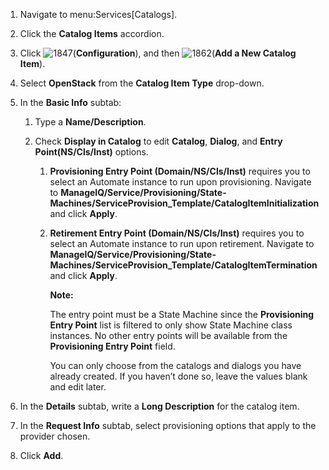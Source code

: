 1.  Navigate to menu:Services\[Catalogs\].

2.  Click the **Catalog Items** accordion.

3.  Click ![1847](../images/1847.png)(**Configuration**), and then
    ![1862](../images/1862.png)(**Add a New Catalog Item**).

4.  Select **OpenStack** from the **Catalog Item Type** drop-down.

5.  In the **Basic Info** subtab:

    1.  Type a **Name/Description**.

    2.  Check **Display in Catalog** to edit **Catalog**, **Dialog**,
        and **Entry Point(NS/Cls/Inst)** options.

        1.  **Provisioning Entry Point (Domain/NS/Cls/Inst)** requires
            you to select an Automate instance to run upon provisioning.
            Navigate to **ManageIQ/Service/Provisioning/State‐
            Machines/ServiceProvision\_Template/CatalogItemInitialization**
            and click **Apply**.

        2.  **Retirement Entry Point (Domain/NS/Cls/Inst)** requires you
            to select an Automate instance to run upon retirement.
            Navigate to **ManageIQ/Service/Provisioning/State‐
            Machines/ServiceProvision\_Template/CatalogItemTermination**
            and click **Apply**.

            **Note:**

            The entry point must be a State Machine since the
            **Provisioning Entry Point** list is filtered to only show
            State Machine class instances. No other entry points will be
            available from the **Provisioning Entry Point** field.

            You can only choose from the catalogs and dialogs you have
            already created. If you haven’t done so, leave the values
            blank and edit later.

            </div>

6.  In the **Details** subtab, write a **Long Description** for the
    catalog item.

7.  In the **Request Info** subtab, select provisioning options that
    apply to the provider chosen.

8.  Click **Add**.
